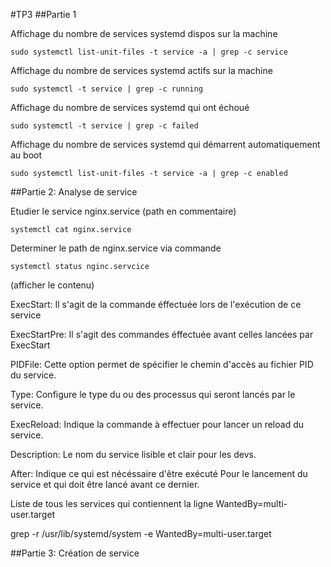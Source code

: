#TP3
##Partie 1

Affichage du nombre de services systemd dispos sur la machine
```
sudo systemctl list-unit-files -t service -a | grep -c service
```
Affichage du nombre de services systemd actifs sur la machine
```
sudo systemctl -t service | grep -c running
```
Affichage du nombre de services systemd qui ont échoué
```
sudo systemctl -t service | grep -c failed
```
Affichage du nombre de services systemd qui démarrent automatiquement au boot
```
sudo systemctl list-unit-files -t service -a | grep -c enabled
```

##Partie 2: Analyse de service

Etudier le service nginx.service (path en commentaire)
```
systemctl cat nginx.service
```
Determiner le path de nginx.service via commande
```
systemctl status nginc.servcice
```
(afficher le contenu)

ExecStart: Il s'agit de la commande éffectuée lors de l'exécution de ce service

ExecStartPre: Il s'agit des commandes éffectuée avant celles lancées par ExecStart

PIDFile: Cette option permet de spécifier le chemin d'accès au fichier PID du service.

Type: Configure le type du ou des processus qui seront lancés par le service.

ExecReload: Indique la commande à effectuer pour lancer un reload du service.

Description: Le nom du service lisible et clair pour les devs.

After: Indique ce qui est nécéssaire d'être exécuté Pour le lancement du service et qui doit être lancé avant ce dernier.

Liste de tous les services qui contiennent la ligne WantedBy=multi-user.target

grep -r  /usr/lib/systemd/system -e WantedBy=multi-user.target

##Partie 3: Création de service
